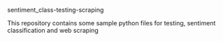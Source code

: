 sentiment_class-testing-scraping

This repository contains some sample python files for testing, sentiment classification and web scraping
